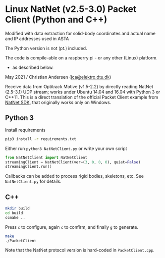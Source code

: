 Linux NatNet (v2.5-3.0) Packet Client (Python and C++)
======================================================

Modified with data extraction for solid-body coordinates
and actual name and IP addresses used in ASTA

The Python version is not (pt.) included.

The code is compile-able on a raspberry pi - or any other (Linux) platform.
- as described below.

May 2021 / Christian Andersen (jca@elektro.dtu.dk)

Receive data from Optitrack Motive (v1.5-2.2)
by directly reading NatNet (2.5-3.1) UDP stream;
works under Ubuntu 14.04 and 16.04 with Python 3 or C++11.
This is a direct translation of the official Packet Client example from
[NatNet SDK](http://optitrack.com/downloads/developer-tools.html#natnet-sdk),
that originally works only on Windows.


Python 3
--------

Install requirements

```bash
pip3 install -r requirements.txt
```

Either run `python3 NatNetClient.py` or write your own script

```python
from NatNetClient import NatNetClient
streamingClient = NatNetClient(ver=(3, 0, 0, 0), quiet=False)
streamingClient.run()
```

Callbacks can be added to process rigid bodies, skeletons, etc.
See `NatNetClient.py` for details.


C++
---

```bash
mkdir build
cd build
ccmake ..
```

Press `c` to configure, again `c` to confirm, and finally `g` to generate.

```bash
make
./PacketClient
```

Note that the NatNet protocol version is hard-coded in `PacketClient.cpp`.
